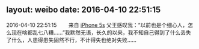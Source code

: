 layout: weibo
date: 2016-04-10 22:51:15
---
2016-04-10 22:51:15  &nbsp;&nbsp;&nbsp;&nbsp;&nbsp;&nbsp; 来自 <a href="sinaweibo://customweibosource" rel="nofollow">iPhone 5s</a>
父王感叹我：“以前也是个细心人，怎么现在啥都乱七八糟……”我默然无语，长久的以来，我不知自己得到了什么丢失了什么，人患得患失固然不行，不计得失也绝对失败…… ​​​
